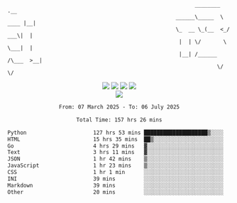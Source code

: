 ```
                                                           ________        .__ 
                                                     ______\_____  \  ____ |__|
                                                     \_  __ \_(__  <_/ ___\|  |
                                                      |  | \/       \  \___|  |
                                                      |__| /______  /\___  >__|
                                                                  \/     \/    
```

<div align="center">
  <img src="https://komarev.com/ghpvc/?username=r3ci&label=Profile%20views&color=000000&style=for-the-badge"/>
  <img src="https://img.shields.io/github/followers/R3CI?color=black&style=for-the-badge&logo=github&label=Follows"/>
  <img src="https://img.shields.io/github/stars/R3CI?color=black&style=for-the-badge&logo=github&label=Stars"/>
 
  <img src="https://github-widgetbox.vercel.app/api/profile?username=R3CI&data=followers,repositories,stars,commits&theme=rgb">
  <br>

  <img src="https://github-widgetbox.vercel.app/api/skills?languages=python,go,json&theme=rgb&includeNames=true">
  <br>
  
</p>

<!--START_SECTION:waka-->

```txt
From: 07 March 2025 - To: 06 July 2025

Total Time: 157 hrs 26 mins

Python                     127 hrs 53 mins ████████████████████▒░░░░   81.05 %
HTML                       15 hrs 35 mins  ██▒░░░░░░░░░░░░░░░░░░░░░░   09.88 %
Go                         4 hrs 29 mins   ▓░░░░░░░░░░░░░░░░░░░░░░░░   02.85 %
Text                       3 hrs 11 mins   ▓░░░░░░░░░░░░░░░░░░░░░░░░   02.02 %
JSON                       1 hr 42 mins    ▒░░░░░░░░░░░░░░░░░░░░░░░░   01.08 %
JavaScript                 1 hr 23 mins    ▒░░░░░░░░░░░░░░░░░░░░░░░░   00.88 %
CSS                        1 hr 1 min      ░░░░░░░░░░░░░░░░░░░░░░░░░   00.65 %
INI                        39 mins         ░░░░░░░░░░░░░░░░░░░░░░░░░   00.42 %
Markdown                   39 mins         ░░░░░░░░░░░░░░░░░░░░░░░░░   00.42 %
Other                      20 mins         ░░░░░░░░░░░░░░░░░░░░░░░░░   00.22 %
```

<!--END_SECTION:waka-->
